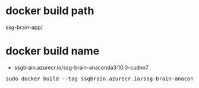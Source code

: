 # docker build path
ssg-brain-app/

# docker build name
- ssgbrain.azurecr.io/ssg-brain-anaconda3:10.0-cudnn7
<pre>
sudo docker build --tag ssgbrain.azurecr.io/ssg-brain-anaconda3:10.0-cudnn7 -f ssg-brain-app/container/common/docker/anaconda3/9.0-cudnn7/Dockerfile .
</pre>
